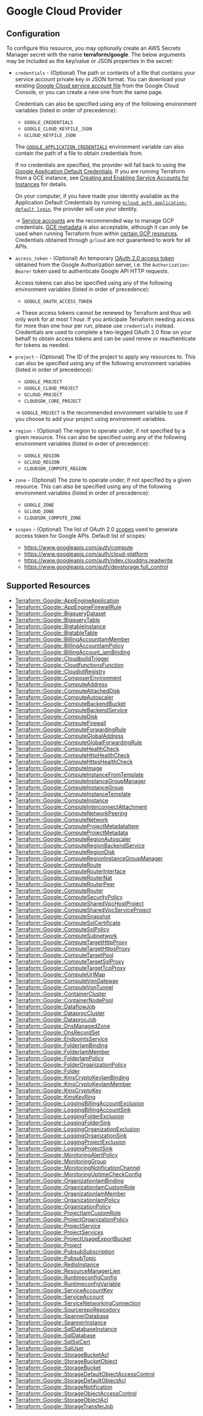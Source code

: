 # Google Cloud Provider

## Configuration

To configure this resource, you may optionally create an AWS Secrets Manager secret with the name **terraform/google**. The below arguments may be included as the key/value or JSON properties in the secret:

* `credentials` - (Optional) The path or contents of a file that contains your
  service account private key in JSON format. You can download your existing
  [Google Cloud service account file] from the Google Cloud Console, or you can
  create a new one from the same page.

  Credentials can also be specified using any of the following environment
  variables (listed in order of precedence):

    * `GOOGLE_CREDENTIALS`
    * `GOOGLE_CLOUD_KEYFILE_JSON`
    * `GCLOUD_KEYFILE_JSON`

  The [`GOOGLE_APPLICATION_CREDENTIALS`][adc]
  environment variable can also contain the path of a file to obtain credentials
  from.

  If no credentials are specified, the provider will fall back to using the
  [Google Application Default Credentials][adc].
  If you are running Terraform from a GCE instance, see [Creating and Enabling
  Service Accounts for Instances][gce-service-account] for details.

  On your computer, if you have made your identity available as the
  Application Default Credentials by running [`gcloud auth application-default
  login`][gcloud adc], the provider will use your identity.

  -> [Service accounts][service accounts] are the recommended way
  to manage GCP credentials. [GCE metadata] is also acceptable, although it can
  only be used when running Terraform from within [certain GCP resources](https://cloud.google.com/docs/authentication/production#obtaining_credentials_on_compute_engine_kubernetes_engine_app_engine_flexible_environment_and_cloud_functions).
  Credentials obtained through `gcloud` are not guaranteed to work for all APIs.

* `access_token` - (Optional) An temporary [OAuth 2.0 access token](https://developers.google.com/identity/protocols/OAuth2)
  obtained from the Google Authorization server, i.e. the
  `Authorization: Bearer` token used to authenticate Google API HTTP requests.

  Access tokens can also be specified using any of the following environment
  variables (listed in order of precedence):

    * `GOOGLE_OAUTH_ACCESS_TOKEN`

  -> These access tokens cannot be renewed by Terraform and thus will only work for at most 1 hour. If you anticipate Terraform needing access for more than one hour per run, please use `credentials` instead. Credentials are used to complete a two-legged OAuth 2.0 flow on your behalf to obtain access tokens and can be used renew or reauthenticate for tokens as needed.

* `project` - (Optional) The ID of the project to apply any resources to.  This
  can also be specified using any of the following environment variables (listed
  in order of precedence):

    * `GOOGLE_PROJECT`
    * `GOOGLE_CLOUD_PROJECT`
    * `GCLOUD_PROJECT`
    * `CLOUDSDK_CORE_PROJECT`

    -> `GOOGLE_PROJECT` is the recommended environment variable to use if
    you choose to add your project using environment variables.

* `region` - (Optional) The region to operate under, if not specified by a given resource.
  This can also be specified using any of the following environment variables (listed in order of
  precedence):

    * `GOOGLE_REGION`
    * `GCLOUD_REGION`
    * `CLOUDSDK_COMPUTE_REGION`

* `zone` - (Optional) The zone to operate under, if not specified by a given resource.
  This can also be specified using any of the following environment variables (listed in order of
  precedence):

    * `GOOGLE_ZONE`
    * `GCLOUD_ZONE`
    * `CLOUDSDK_COMPUTE_ZONE`

* `scopes` - (Optional) The list of OAuth 2.0 [scopes] used to generate access token for Google APIs.
  Default list of scopes:
    * https://www.googleapis.com/auth/compute
    * https://www.googleapis.com/auth/cloud-platform
    * https://www.googleapis.com/auth/ndev.clouddns.readwrite
    * https://www.googleapis.com/auth/devstorage.full_control

[Google Cloud service account file]: https://console.cloud.google.com/apis/credentials/serviceaccountkey
[adc]: https://cloud.google.com/docs/authentication/production
[gce-service-account]: https://cloud.google.com/compute/docs/authentication
[gcloud adc]: https://cloud.google.com/sdk/gcloud/reference/auth/application-default/login
[service accounts]: https://cloud.google.com/docs/authentication/getting-started
[GCE metadata]: https://cloud.google.com/docs/authentication/production#obtaining_credentials_on_compute_engine_kubernetes_engine_app_engine_flexible_environment_and_cloud_functions
[scopes]: https://developers.google.com/identity/protocols/googlescopes


## Supported Resources

* [Terraform::Google::AppEngineApplication](AppEngineApplication.md)
* [Terraform::Google::AppEngineFirewallRule](AppEngineFirewallRule.md)
* [Terraform::Google::BigqueryDataset](BigqueryDataset.md)
* [Terraform::Google::BigqueryTable](BigqueryTable.md)
* [Terraform::Google::BigtableInstance](BigtableInstance.md)
* [Terraform::Google::BigtableTable](BigtableTable.md)
* [Terraform::Google::BillingAccountIamMember](BillingAccountIamMember.md)
* [Terraform::Google::BillingAccountIamPolicy](BillingAccountIamPolicy.md)
* [Terraform::Google::BillingAccount_iamBinding](BillingAccount_iamBinding.md)
* [Terraform::Google::CloudbuildTrigger](CloudbuildTrigger.md)
* [Terraform::Google::CloudfunctionsFunction](CloudfunctionsFunction.md)
* [Terraform::Google::CloudiotRegistry](CloudiotRegistry.md)
* [Terraform::Google::ComposerEnvironment](ComposerEnvironment.md)
* [Terraform::Google::ComputeAddress](ComputeAddress.md)
* [Terraform::Google::ComputeAttachedDisk](ComputeAttachedDisk.md)
* [Terraform::Google::ComputeAutoscaler](ComputeAutoscaler.md)
* [Terraform::Google::ComputeBackendBucket](ComputeBackendBucket.md)
* [Terraform::Google::ComputeBackendService](ComputeBackendService.md)
* [Terraform::Google::ComputeDisk](ComputeDisk.md)
* [Terraform::Google::ComputeFirewall](ComputeFirewall.md)
* [Terraform::Google::ComputeForwardingRule](ComputeForwardingRule.md)
* [Terraform::Google::ComputeGlobalAddress](ComputeGlobalAddress.md)
* [Terraform::Google::ComputeGlobalForwardingRule](ComputeGlobalForwardingRule.md)
* [Terraform::Google::ComputeHealthCheck](ComputeHealthCheck.md)
* [Terraform::Google::ComputeHttpHealthCheck](ComputeHttpHealthCheck.md)
* [Terraform::Google::ComputeHttpsHealthCheck](ComputeHttpsHealthCheck.md)
* [Terraform::Google::ComputeImage](ComputeImage.md)
* [Terraform::Google::ComputeInstanceFromTemplate](ComputeInstanceFromTemplate.md)
* [Terraform::Google::ComputeInstanceGroupManager](ComputeInstanceGroupManager.md)
* [Terraform::Google::ComputeInstanceGroup](ComputeInstanceGroup.md)
* [Terraform::Google::ComputeInstanceTemplate](ComputeInstanceTemplate.md)
* [Terraform::Google::ComputeInstance](ComputeInstance.md)
* [Terraform::Google::ComputeInterconnectAttachment](ComputeInterconnectAttachment.md)
* [Terraform::Google::ComputeNetworkPeering](ComputeNetworkPeering.md)
* [Terraform::Google::ComputeNetwork](ComputeNetwork.md)
* [Terraform::Google::ComputeProjectMetadataItem](ComputeProjectMetadataItem.md)
* [Terraform::Google::ComputeProjectMetadata](ComputeProjectMetadata.md)
* [Terraform::Google::ComputeRegionAutoscaler](ComputeRegionAutoscaler.md)
* [Terraform::Google::ComputeRegionBackendService](ComputeRegionBackendService.md)
* [Terraform::Google::ComputeRegionDisk](ComputeRegionDisk.md)
* [Terraform::Google::ComputeRegionInstanceGroupManager](ComputeRegionInstanceGroupManager.md)
* [Terraform::Google::ComputeRoute](ComputeRoute.md)
* [Terraform::Google::ComputeRouterInterface](ComputeRouterInterface.md)
* [Terraform::Google::ComputeRouterNat](ComputeRouterNat.md)
* [Terraform::Google::ComputeRouterPeer](ComputeRouterPeer.md)
* [Terraform::Google::ComputeRouter](ComputeRouter.md)
* [Terraform::Google::ComputeSecurityPolicy](ComputeSecurityPolicy.md)
* [Terraform::Google::ComputeSharedVpcHostProject](ComputeSharedVpcHostProject.md)
* [Terraform::Google::ComputeSharedVpcServiceProject](ComputeSharedVpcServiceProject.md)
* [Terraform::Google::ComputeSnapshot](ComputeSnapshot.md)
* [Terraform::Google::ComputeSslCertificate](ComputeSslCertificate.md)
* [Terraform::Google::ComputeSslPolicy](ComputeSslPolicy.md)
* [Terraform::Google::ComputeSubnetwork](ComputeSubnetwork.md)
* [Terraform::Google::ComputeTargetHttpProxy](ComputeTargetHttpProxy.md)
* [Terraform::Google::ComputeTargetHttpsProxy](ComputeTargetHttpsProxy.md)
* [Terraform::Google::ComputeTargetPool](ComputeTargetPool.md)
* [Terraform::Google::ComputeTargetSslProxy](ComputeTargetSslProxy.md)
* [Terraform::Google::ComputeTargetTcpProxy](ComputeTargetTcpProxy.md)
* [Terraform::Google::ComputeUrlMap](ComputeUrlMap.md)
* [Terraform::Google::ComputeVpnGateway](ComputeVpnGateway.md)
* [Terraform::Google::ComputeVpnTunnel](ComputeVpnTunnel.md)
* [Terraform::Google::ContainerCluster](ContainerCluster.md)
* [Terraform::Google::ContainerNodePool](ContainerNodePool.md)
* [Terraform::Google::DataflowJob](DataflowJob.md)
* [Terraform::Google::DataprocCluster](DataprocCluster.md)
* [Terraform::Google::DataprocJob](DataprocJob.md)
* [Terraform::Google::DnsManagedZone](DnsManagedZone.md)
* [Terraform::Google::DnsRecordSet](DnsRecordSet.md)
* [Terraform::Google::EndpointsService](EndpointsService.md)
* [Terraform::Google::FolderIamBinding](FolderIamBinding.md)
* [Terraform::Google::FolderIamMember](FolderIamMember.md)
* [Terraform::Google::FolderIamPolicy](FolderIamPolicy.md)
* [Terraform::Google::FolderOrganizationPolicy](FolderOrganizationPolicy.md)
* [Terraform::Google::Folder](Folder.md)
* [Terraform::Google::KmsCryptoKeyIamBinding](KmsCryptoKeyIamBinding.md)
* [Terraform::Google::KmsCryptoKeyIamMember](KmsCryptoKeyIamMember.md)
* [Terraform::Google::KmsCryptoKey](KmsCryptoKey.md)
* [Terraform::Google::KmsKeyRing](KmsKeyRing.md)
* [Terraform::Google::LoggingBillingAccountExclusion](LoggingBillingAccountExclusion.md)
* [Terraform::Google::LoggingBillingAccountSink](LoggingBillingAccountSink.md)
* [Terraform::Google::LoggingFolderExclusion](LoggingFolderExclusion.md)
* [Terraform::Google::LoggingFolderSink](LoggingFolderSink.md)
* [Terraform::Google::LoggingOrganizationExclusion](LoggingOrganizationExclusion.md)
* [Terraform::Google::LoggingOrganizationSink](LoggingOrganizationSink.md)
* [Terraform::Google::LoggingProjectExclusion](LoggingProjectExclusion.md)
* [Terraform::Google::LoggingProjectSink](LoggingProjectSink.md)
* [Terraform::Google::MonitoringAlertPolicy](MonitoringAlertPolicy.md)
* [Terraform::Google::MonitoringGroup](MonitoringGroup.md)
* [Terraform::Google::MonitoringNotificationChannel](MonitoringNotificationChannel.md)
* [Terraform::Google::MonitoringUptimeCheckConfig](MonitoringUptimeCheckConfig.md)
* [Terraform::Google::OrganizationIamBinding](OrganizationIamBinding.md)
* [Terraform::Google::OrganizationIamCustomRole](OrganizationIamCustomRole.md)
* [Terraform::Google::OrganizationIamMember](OrganizationIamMember.md)
* [Terraform::Google::OrganizationIamPolicy](OrganizationIamPolicy.md)
* [Terraform::Google::OrganizationPolicy](OrganizationPolicy.md)
* [Terraform::Google::ProjectIamCustomRole](ProjectIamCustomRole.md)
* [Terraform::Google::ProjectOrganizationPolicy](ProjectOrganizationPolicy.md)
* [Terraform::Google::ProjectService](ProjectService.md)
* [Terraform::Google::ProjectServices](ProjectServices.md)
* [Terraform::Google::ProjectUsageExportBucket](ProjectUsageExportBucket.md)
* [Terraform::Google::Project](Project.md)
* [Terraform::Google::PubsubSubscription](PubsubSubscription.md)
* [Terraform::Google::PubsubTopic](PubsubTopic.md)
* [Terraform::Google::RedisInstance](RedisInstance.md)
* [Terraform::Google::ResourceManagerLien](ResourceManagerLien.md)
* [Terraform::Google::RuntimeconfigConfig](RuntimeconfigConfig.md)
* [Terraform::Google::RuntimeconfigVariable](RuntimeconfigVariable.md)
* [Terraform::Google::ServiceAccountKey](ServiceAccountKey.md)
* [Terraform::Google::ServiceAccount](ServiceAccount.md)
* [Terraform::Google::ServiceNetworkingConnection](ServiceNetworkingConnection.md)
* [Terraform::Google::SourcerepoRepository](SourcerepoRepository.md)
* [Terraform::Google::SpannerDatabase](SpannerDatabase.md)
* [Terraform::Google::SpannerInstance](SpannerInstance.md)
* [Terraform::Google::SqlDatabaseInstance](SqlDatabaseInstance.md)
* [Terraform::Google::SqlDatabase](SqlDatabase.md)
* [Terraform::Google::SqlSslCert](SqlSslCert.md)
* [Terraform::Google::SqlUser](SqlUser.md)
* [Terraform::Google::StorageBucketAcl](StorageBucketAcl.md)
* [Terraform::Google::StorageBucketObject](StorageBucketObject.md)
* [Terraform::Google::StorageBucket](StorageBucket.md)
* [Terraform::Google::StorageDefaultObjectAccessControl](StorageDefaultObjectAccessControl.md)
* [Terraform::Google::StorageDefaultObjectAcl](StorageDefaultObjectAcl.md)
* [Terraform::Google::StorageNotification](StorageNotification.md)
* [Terraform::Google::StorageObjectAccessControl](StorageObjectAccessControl.md)
* [Terraform::Google::StorageObjectAcl](StorageObjectAcl.md)
* [Terraform::Google::StorageTransferJob](StorageTransferJob.md)